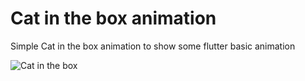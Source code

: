# Cat in the box animation
Simple Cat in the box animation to show some flutter basic animation

![Cat in the box](https://github.com/edubskiy/cat-in-the-box-animation/blob/v0.1/added-cat-image/assets/cat-in-the-box.png)
